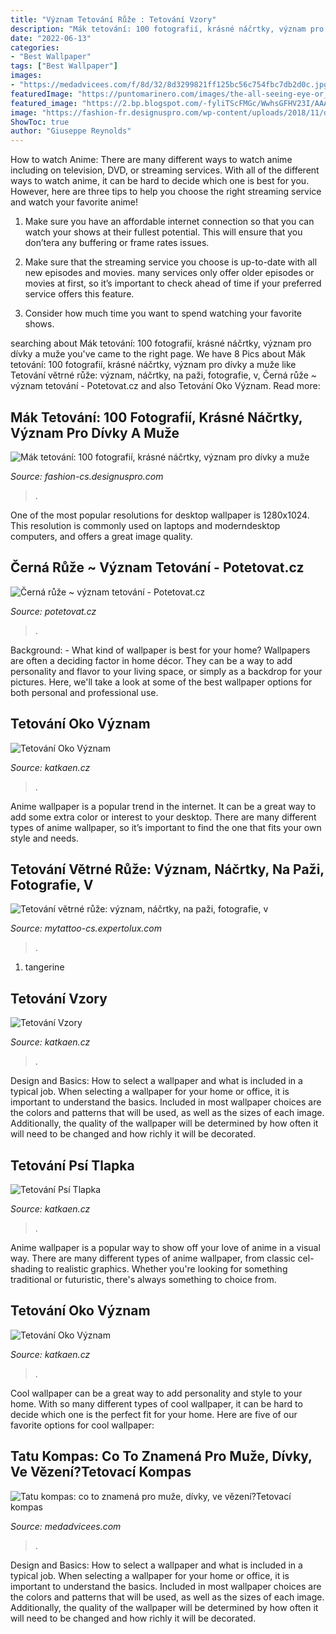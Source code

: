 ```yaml
---
title: "Význam Tetování Růže : Tetování Vzory"
description: "Mák tetování: 100 fotografií, krásné náčrtky, význam pro dívky a muže"
date: "2022-06-13"
categories:
- "Best Wallpaper"
tags: ["Best Wallpaper"]
images:
- "https://medadvicees.com/f/8d/32/8d3299821ff125bc56c754fbc7db2d0c.jpg"
featuredImage: "https://puntomarinero.com/images/the-all-seeing-eye-or_3.jpg"
featured_image: "https://2.bp.blogspot.com/-fyliTScFMGc/WwhsGFHV23I/AAAAAAAABNM/fJVTJasJC6UbcvA36tOkJ_TbaZSRzowlACLcBGAs/s1600/black-925638_1280.jpg"
image: "https://fashion-fr.designuspro.com/wp-content/uploads/2018/11/d5af46e974ee76b664f863b7c96f222f-ankle-cover-up-tattoo-flower-tattoo-cover-up.jpg"
ShowToc: true
author: "Giuseppe Reynolds"
---
```



How to watch Anime: There are many different ways to watch anime including on television, DVD, or streaming services.
With all of the different ways to watch anime, it can be hard to decide which one is best for you. However, here are three tips to help you choose the right streaming service and watch your favorite anime!
1. Make sure you have an affordable internet connection so that you can watch your shows at their fullest potential. This will ensure that you don’tera any buffering or frame rates issues.

2. Make sure that the streaming service you choose is up-to-date with all new episodes and movies. many services only offer older episodes or movies at first, so it’s important to check ahead of time if your preferred service offers this feature.

3. Consider how much time you want to spend watching your favorite shows.

	

		
searching about Mák tetování: 100 fotografií, krásné náčrtky, význam pro dívky a muže you've came to the right page. We have 8 Pics about Mák tetování: 100 fotografií, krásné náčrtky, význam pro dívky a muže like Tetování větrné růže: význam, náčrtky, na paži, fotografie, v, Černá růže ~ význam tetování - Potetovat.cz and also Tetování Oko Význam. Read more:
		
    
## Mák Tetování: 100 Fotografií, Krásné Náčrtky, Význam Pro Dívky A Muže

<img loading=lazy src="https://fashion-fr.designuspro.com/wp-content/uploads/2018/11/d5af46e974ee76b664f863b7c96f222f-ankle-cover-up-tattoo-flower-tattoo-cover-up.jpg" onerror="this.onerror=null;this.src='https://tse3.mm.bing.net/th?id=OIP.fKdJ9ygAqOzc0z9NZ8wp8AHaHa&amp;pid=15.1';" alt="Mák tetování: 100 fotografií, krásné náčrtky, význam pro dívky a muže">

_Source: fashion-cs.designuspro.com_

>. 

	

One of the most popular resolutions for desktop wallpaper is 1280x1024. This resolution is commonly used on laptops and moderndesktop computers, and offers a great image quality.

    
## Černá Růže ~ Význam Tetování - Potetovat.cz

<img loading=lazy src="https://2.bp.blogspot.com/-fyliTScFMGc/WwhsGFHV23I/AAAAAAAABNM/fJVTJasJC6UbcvA36tOkJ_TbaZSRzowlACLcBGAs/s1600/black-925638_1280.jpg" onerror="this.onerror=null;this.src='https://tse3.mm.bing.net/th?id=OIP.35b-Um4-jWgiXO2lEqxbogHaE7&amp;pid=15.1';" alt="Černá růže ~ význam tetování - Potetovat.cz">

_Source: potetovat.cz_

>. 

	

Background: - What kind of wallpaper is best for your home?
Wallpapers are often a deciding factor in home décor. They can be a way to add personality and flavor to your living space, or simply as a backdrop for your pictures. Here, we'll take a look at some of the best wallpaper options for both personal and professional use.

    
## Tetování Oko Význam

<img loading=lazy src="https://healthyliving-healthnetwork.com/img/krasota/18/tajna-i-znachenie-tatu-vsevidyashee-oko.jpg" onerror="this.onerror=null;this.src='https://tse2.mm.bing.net/th?id=OIP.cTKFXtbLu4J2HuggVpCy0wHaHZ&amp;pid=15.1';" alt="Tetování Oko Význam">

_Source: katkaen.cz_

>. 

	

Anime wallpaper is a popular trend in the internet. It can be a great way to add some extra color or interest to your desktop. There are many different types of anime wallpaper, so it’s important to find the one that fits your own style and needs.

    
## Tetování Větrné Růže: Význam, Náčrtky, Na Paži, Fotografie, V

<img loading=lazy src="https://mytattoo.expertolux.com/wp-content/uploads/2b3dd0299c90e34d89068bbcb7e6a859.jpg" onerror="this.onerror=null;this.src='https://tse3.mm.bing.net/th?id=OIP.C97FMzbtmw3GD8HIFLJ-4QHaJQ&amp;pid=15.1';" alt="Tetování větrné růže: význam, náčrtky, na paži, fotografie, v">

_Source: mytattoo-cs.expertolux.com_

>. 

	

1. tangerine 

    
## Tetování Vzory

<img loading=lazy src="https://img.myloview.cz/fototapety/tetovaci-vzory-tetovani-kosmickych-vektorovych-navrhu-tribal-tetovani-umeni-tetovani-napady-kreativni-tetovaci-ornament-vektor-400-95597353.jpg" onerror="this.onerror=null;this.src='https://tse4.mm.bing.net/th?id=OIP.SlxhVdvd8afsc4DvHMlf_AAAAA&amp;pid=15.1';" alt="Tetování Vzory">

_Source: katkaen.cz_

>. 

	

Design and Basics: How to select a wallpaper and what is included in a typical job.
When selecting a wallpaper for your home or office, it is important to understand the basics. Included in most wallpaper choices are the colors and patterns that will be used, as well as the sizes of each image. Additionally, the quality of the wallpaper will be determined by how often it will need to be changed and how richly it will be decorated.

    
## Tetování Psí Tlapka

<img loading=lazy src="https://myhappypetshop.com/pic/pet1_16/13-totally-awesome-tattoos-for-the-pup-lover-who-cant-handle-forever-4.jpg" onerror="this.onerror=null;this.src='https://tse4.mm.bing.net/th?id=OIP.TQjOs2zoy30hSjCxW79pLgHaHZ&amp;pid=15.1';" alt="Tetování Psí Tlapka">

_Source: katkaen.cz_

>. 

	

Anime wallpaper is a popular way to show off your love of anime in a visual way. There are many different types of anime wallpaper, from classic cel-shading to realistic graphics. Whether you're looking for something traditional or futuristic, there's always something to choice from.

    
## Tetování Oko Význam

<img loading=lazy src="https://puntomarinero.com/images/the-all-seeing-eye-or_3.jpg" onerror="this.onerror=null;this.src='https://tse3.mm.bing.net/th?id=OIP.FpKeXplscK6CQ3w90WH5-AHaFp&amp;pid=15.1';" alt="Tetování Oko Význam">

_Source: katkaen.cz_

>. 

	

Cool wallpaper can be a great way to add personality and style to your home. With so many different types of cool wallpaper, it can be hard to decide which one is the perfect fit for your home. Here are five of our favorite options for cool wallpaper: 

    
## Tatu Kompas: Co To Znamená Pro Muže, Dívky, Ve Vězení?Tetovací Kompas

<img loading=lazy src="https://medadvicees.com/f/8d/32/8d3299821ff125bc56c754fbc7db2d0c.jpg" onerror="this.onerror=null;this.src='https://tse4.mm.bing.net/th?id=OIP.wENIkrFn71Lw68yNTZsJDgHaHa&amp;pid=15.1';" alt="Tatu kompas: co to znamená pro muže, dívky, ve vězení?Tetovací kompas">

_Source: medadvicees.com_

>. 

	

Design and Basics: How to select a wallpaper and what is included in a typical job.
When selecting a wallpaper for your home or office, it is important to understand the basics. Included in most wallpaper choices are the colors and patterns that will be used, as well as the sizes of each image. Additionally, the quality of the wallpaper will be determined by how often it will need to be changed and how richly it will be decorated.

